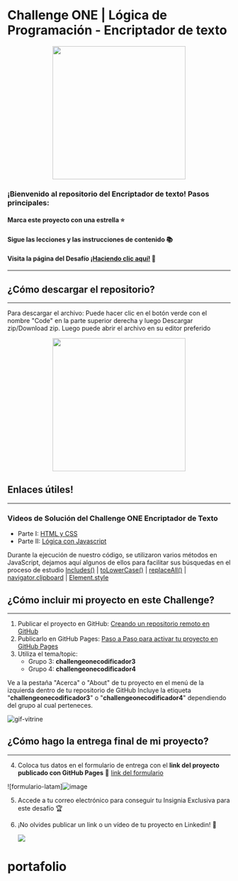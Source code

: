 # Challenge ONE | Lógica de Programación - Encriptador de texto

<p align="center" >
     <img width="300" heigth="200" src="https://user-images.githubusercontent.com/91544872/157673573-5e781ce9-601c-4ea3-9db1-b60bebf717aa.png">
</p>

### ¡Bienvenido al repositorio del Encriptador de texto! Pasos principales:

#### Marca este proyecto con una estrella ⭐
#### Sigue las lecciones y las instrucciones de contenido 📚
#### Visita la página del Desafío [¡Haciendo clic aquí!](https://www.aluracursos.com/challenges/challenge-one-logica) 📃
---

## ¿Cómo descargar el repositorio?
---
Para descargar el archivo: Puede hacer clic en el botón verde con el nombre "Code" en la parte superior derecha y luego Descargar zip/Download zip. Luego puede abrir el archivo en su editor preferido 

<p align="center" >
     <img width="300" heigth="200" src="https://user-images.githubusercontent.com/101413385/185686126-23339f8c-ecf9-44b8-9c52-996c50750254.png">
</p>

## Enlaces útiles!
---
### Videos de Solución del Challenge ONE Encriptador de Texto

 - Parte I: [HTML y CSS](https://www.youtube.com/watch?v=oQgt8BF2wAg)
 - Parte II: [Lógica con Javascript](https://www.youtube.com/watch?v=DVjp-TJihAM)

Durante la ejecución de nuestro código, se utilizaron varios métodos en JavaScript, dejamos aquí algunos de ellos para facilitar sus búsquedas en el proceso de estudio
  [Includes()](https://developer.mozilla.org/pt-BR/docs/Web/JavaScript/Reference/Global_Objects/Array/includes) |
  [toLowerCase()](https://developer.mozilla.org/pt-BR/docs/Web/JavaScript/Reference/Global_Objects/String/toLowerCase) |
  [replaceAll()](https://developer.mozilla.org/pt-BR/docs/Web/JavaScript/Reference/Global_Objects/String/replaceAll) |
  [navigator.clipboard](https://developer.mozilla.org/en-US/docs/Mozilla/Add-ons/WebExtensions/Interact_with_the_clipboard) |
  [Element.style](https://www.w3schools.com/jsref/dom_obj_style.asp)
 
 
## ¿Cómo incluir mi proyecto en este Challenge?
---

1) Publicar el proyecto en GitHub: [Creando un repositorio remoto en GitHub](https://www.aluracursos.com/blog/creando-repositorio-remoto-en-github?utm_source=gnarus&utm_medium=timeline)
2) Publicarlo en GitHub Pages: [Paso a Paso para activar tu proyecto en GitHub Pages](https://www.aluracursos.com/blog/github-pages) 
3) Utiliza el tema/topic:
     - Grupo 3: **challengeonecodificador3**
     - Grupo 4: **challengeonecodificador4**

Ve a la pestaña "Acerca" o "About" de tu proyecto en el menú de la izquierda dentro de tu repositorio de GitHub
Incluye la etiqueta "**challengeonecodificador3**" o "**challengeonecodificador4**" dependiendo del grupo al cual perteneces.

![gif-vitrine](https://user-images.githubusercontent.com/91544872/153601047-62aee6cb-e3cf-42b3-92c3-7130c996113f.gif)

## ¿Cómo hago la entrega final de mi proyecto?
---

4) Coloca tus datos en el formulario de entrega con el **link del proyecto publicado con GitHub Pages**
🔹 [link del formulario](https://lp.alura.com.br/alura-latam-entrega-challenge-one-esp)

![formulario-latam]![image](https://user-images.githubusercontent.com/92184087/208179417-7965c06e-21d6-4174-b76a-95ec648edc00.png)


5) Accede a tu correo electrónico para conseguir tu Insignia Exclusiva para este desafío 🏆
6) ¡No olvides publicar un link o un vídeo de tu proyecto en Linkedin! 🏁

     <a href="https://www.linkedin.com/company/alura-latam/mycompany/" target="_blank"><img src="https://img.shields.io/badge/-LinkedIn-%230077B5?style=for-the-badge&logo=linkedin&logoColor=white" target="_blank"></a>
# portafolio
